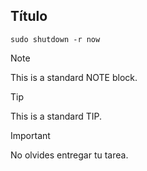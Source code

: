 ## Título
```
sudo shutdown -r now
```
>[!NOTE]
>
>This is a standard NOTE block.

>[!TIP]
>
>This is a standard TIP.

>[!IMPORTANT]
>
>No olvides entregar tu tarea.
